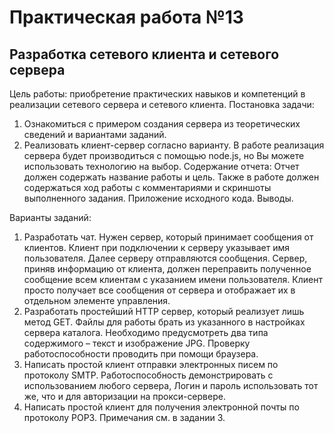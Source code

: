 # Практическая работа №13
## Разработка сетевого клиента и сетевого сервера
Цель работы: приобретение практических навыков и компетенций в реализации сетевого сервера и сетевого клиента. 
Постановка задачи:
1. Ознакомиться с примером создания сервера из теоретических сведений и вариантами заданий.  
2.   Реализовать клиент-сервер согласно варианту. В работе реализация сервера будет производиться с помощью node.js, но Вы можете использовать технологию на выбор. 
Содержание отчета: 
Отчет должен содержать название работы и цель. Также в работе должен содержаться ход работы с комментариями и скриншоты выполненного задания. Приложение исходного кода. Выводы.

Варианты заданий:
1. Разработать чат. Нужен сервер, который принимает сообщения от клиентов. Клиент при подключении к серверу указывает имя пользователя. Далее серверу отправляются сообщения. Сервер, приняв информацию от клиента, должен переправить полученное сообщение всем клиентам с указанием имени пользователя. Клиент просто получает все сообщения от сервера и отображает их в отдельном элементе управления. 
2. Разработать простейший HTTP сервер, который реализует лишь метод GET. Файлы для работы брать из указанного в настройках сервера каталога. Необходимо предусмотреть два типа содержимого – текст и изображение JPG. Проверку работоспособности проводить при помощи браузера. 
3. Написать простой клиент отправки электронных писем по протоколу SMTP. Работоспособность демонстрировать с использованием любого сервера, Логин и пароль использовать тот же, что и для авторизации на прокси-сервере. 
4. Написать простой клиент для получения электронной почты по протоколу POP3. Примечания см. в задании 3. 
